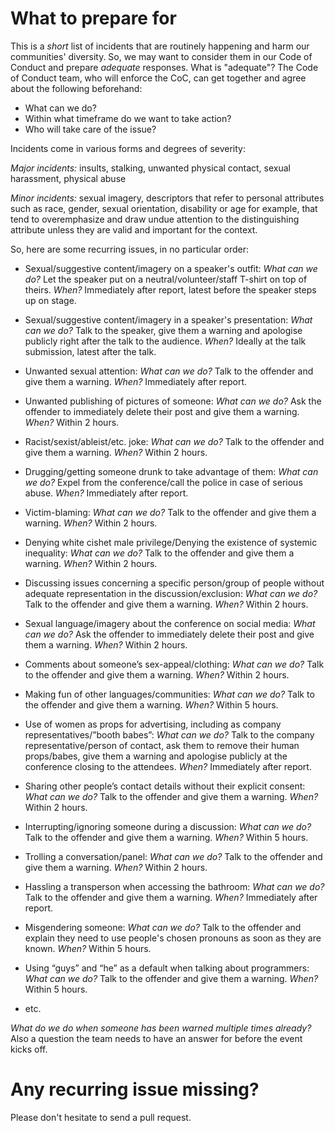 # What to prepare for

This is a *short* list of incidents that are routinely happening and harm our communities' diversity. So, we may want to consider them in our Code of Conduct and prepare *adequate* responses.
What is "adequate"? The Code of Conduct team, who will enforce the CoC, can get together and agree about the following beforehand:
- What can we do?
- Within what timeframe do we want to take action?
- Who will take care of the issue?

Incidents come in various forms and degrees of severity:

*Major incidents:*
insults, stalking, unwanted physical contact, sexual harassment, physical abuse

*Minor incidents:* 
sexual imagery, descriptors that refer to personal attributes such as race, gender, sexual orientation, disability or age for example, that tend to overemphasize and draw undue attention to the distinguishing attribute unless they are valid and important for the context.


So, here are some recurring issues, in no particular order:

- Sexual/suggestive content/imagery on a speaker's outfit:
*What can we do?* Let the speaker put on a neutral/volunteer/staff T-shirt on top of theirs.
*When?* Immediately after report, latest before the speaker steps up on stage.

- Sexual/suggestive content/imagery in a speaker's presentation:
*What can we do?* Talk to the speaker, give them a warning and apologise publicly right after the talk to the audience.
*When?* Ideally at the talk submission, latest after the talk.

- Unwanted sexual attention:
*What can we do?* Talk to the offender and give them a warning.
*When?* Immediately after report.

- Unwanted publishing of pictures of someone:
*What can we do?* Ask the offender to immediately delete their post and give them a warning.
*When?* Within 2 hours.

- Racist/sexist/ableist/etc. joke:
*What can we do?* Talk to the offender and give them a warning.
*When?* Within 2 hours.

- Drugging/getting someone drunk to take advantage of them:
*What can we do?* Expel from the conference/call the police in case of serious abuse.
*When?* Immediately after report.

- Victim-blaming:
*What can we do?* Talk to the offender and give them a warning.
*When?* Within 2 hours.

- Denying white cishet male privilege/Denying the existence of systemic inequality:
*What can we do?* Talk to the offender and give them a warning.
*When?* Within 2 hours.

- Discussing issues concerning a specific person/group of people without adequate representation in the discussion/exclusion:
*What can we do?* Talk to the offender and give them a warning.
*When?* Within 2 hours.

- Sexual language/imagery about the conference on social media:
*What can we do?* Ask the offender to immediately delete their post and give them a warning.
*When?* Within 2 hours.

- Comments about someone’s sex-appeal/clothing:
*What can we do?* Talk to the offender and give them a warning.
*When?* Within 2 hours.

- Making fun of other languages/communities:
*What can we do?* Talk to the offender and give them a warning.
*When?* Within 5 hours.

- Use of women as props for advertising, including as company representatives/”booth babes”:
*What can we do?* Talk to the company representative/person of contact, ask them to remove their human props/babes, give them a warning and apologise publicly at the conference closing to the attendees.
*When?* Immediately after report.

- Sharing other people’s contact details without their explicit consent:
*What can we do?* Talk to the offender and give them a warning.
*When?* Within 2 hours.

- Interrupting/ignoring someone during a discussion:
*What can we do?* Talk to the offender and give them a warning.
*When?* Within 5 hours.

- Trolling a conversation/panel:
*What can we do?* Talk to the offender and give them a warning.
*When?* Within 2 hours.

- Hassling a transperson when accessing the bathroom:
*What can we do?* Talk to the offender and give them a warning.
*When?* Immediately after report.

- Misgendering someone:
*What can we do?* Talk to the offender and explain they need to use people's chosen pronouns as soon as they are known.
*When?* Within 5 hours.

- Using “guys” and “he” as a default when talking about programmers:
*What can we do?* Talk to the offender and give them a warning.
*When?* Within 5 hours.

- etc.

*What do we do when someone has been warned multiple times already?*
Also a question the team needs to have an answer for before the event kicks off.

# Any recurring issue missing?
Please don't hesitate to send a pull request.

